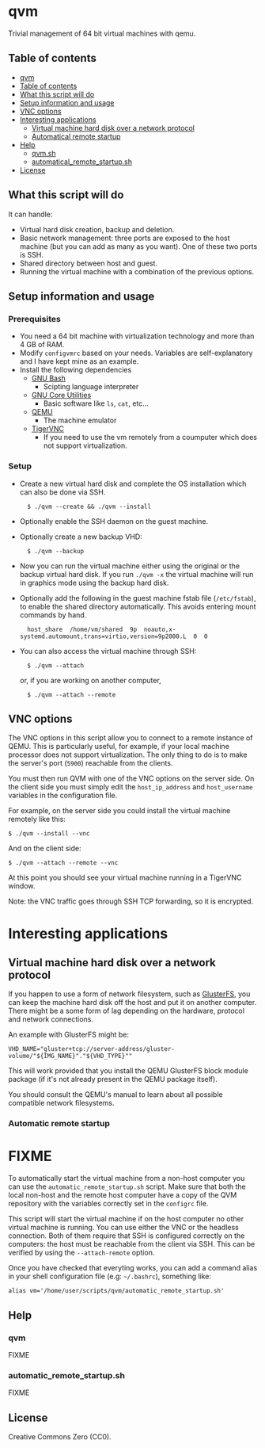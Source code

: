 # qvm

Trivial management of 64 bit virtual machines with qemu.

## Table of contents

[](TOC)

- [qvm](#qvm)
- [Table of contents](#table-of-contents)
- [What this script will do](#what-this-script-will-do)
- [Setup information and usage](#setup-information-and-usage)
- [VNC options](#vnc-options)
- [Interesting applications](#interesting-applications)
    - [Virtual machine hard disk over a network protocol](#virtual-machine-hard-disk-over-a-network-protocol)
    - [Automatical remote startup](#automatical-remote-startup)
- [Help](#help)
    - [qvm.sh](#qvmsh)
    - [automatical_remote_startup.sh](#automatical_remote_startupsh)
- [License](#license)

[](TOC)

## What this script will do

It can handle:

- Virtual hard disk creation, backup and deletion.
- Basic network management: three ports are exposed to the host
  machine (but you can add as many as you want). One of these two ports is 
  SSH.
- Shared directory between host and guest.
- Running the virtual machine with a combination of the previous options.

## Setup information and usage

### Prerequisites

- You need a 64 bit machine with virtualization technology and more than 4 GB 
  of RAM.
- Modify `configvmrc` based on your needs.
  Variables are self-explanatory and I have kept mine 
  as an example.
- Install the following dependencies
  - [GNU Bash](http://www.gnu.org/software/bash/bash.html)
    - Scipting language interpreter
  - [GNU Core Utilities](https://www.gnu.org/software/coreutils/)
    - Basic software like `ls`, `cat`, etc...
  - [QEMU](https://www.qemu.org/)
    - The machine emulator
  - [TigerVNC](http://www.tigervnc.org)
    - If you need to use the vm remotely from a coumputer which does not 
      support virtualization.

### Setup

- Create a new virtual hard disk and complete the OS installation which 
  can also be done via SSH.

        $ ./qvm --create && ./qvm --install

- Optionally enable the SSH daemon on the guest machine.
- Optionally create a new backup VHD:

        $ ./qvm --backup

- Now you can run the virtual machine either using the original or the backup 
  virtual hard disk. If you run `./qvm -x` the virtual machine will run in 
  graphics mode using the backup hard disk.
- Optionally add the following in the guest machine fstab file (`/etc/fstab`), 
  to enable the shared directory automatically. This avoids entering mount 
  commands by hand.

        host_share  /home/vm/shared  9p  noauto,x-systemd.automount,trans=virtio,version=9p2000.L  0  0

- You can also access the virtual machine through SSH:

        $ ./qvm --attach

  or, if you are working on another computer,

        $ ./qvm --attach --remote

## VNC options

The VNC options in this script allow you to connect to a remote instance of 
QEMU. This is particularly useful, for example, if your local machine 
processor does not support virtualization. The only thing to do is to make 
the server's port (`5900`) reachable from the clients.

You must then run QVM with one of the VNC options on the server side.
On the client side you must simply edit the `host_ip_address` and 
`host_username` variables in the configuration file.

For example, on the server side you could install the virtual machine remotely 
like this:

    $ ./qvm --install --vnc

And on the client side:

    $ ./qvm --attach --remote --vnc

At this point you should see your virtual machine running in a TigerVNC window.

Note: the VNC traffic goes through SSH TCP forwarding, so it is encrypted.

# Interesting applications

## Virtual machine hard disk over a network protocol

If you happen to use a form of network filesystem, such as 
[GlusterFS](http://docs.gluster.org/en/latest/),
you can keep the machine hard disk off the host and put it on another computer.
There might be a some form of lag depending on the hardware, protocol and 
network connections.

An example with GlusterFS might be:

    VHD_NAME="gluster+tcp://server-address/gluster-volume/"${IMG_NAME}"."${VHD_TYPE}""

This will work provided that you install the QEMU GlusterFS block module 
package (if it's not already present in the QEMU package itself).

You should consult the QEMU's manual to learn about all possible compatible 
network filesystems.

### Automatic remote startup

# FIXME 

To automatically start the virtual machine from a non-host computer you can
use the `automatic_remote_startup.sh` script. Make sure that both the local 
non-host and the remote host computer have a copy of the QVM repository with 
the variables correctly set in the `configrc` file.

This script will start the virtual machine if on the host computer no other
virtual machine is running. You can use either the VNC or the headless 
connection. Both of them require that SSH is configured correctly on the  
computers: the host must be reachable from the client via SSH.
This can be verified by using the `--attach-remote` option.

Once you have checked that everyting works, you can add a command alias in 
your shell configuration file (e.g: `~/.bashrc`), something like:

    alias vm='/home/user/scripts/qvm/automatic_remote_startup.sh'

## Help

### qvm

FIXME

### automatic_remote_startup.sh

FIXME

## License

Creative Commons Zero (CC0).
